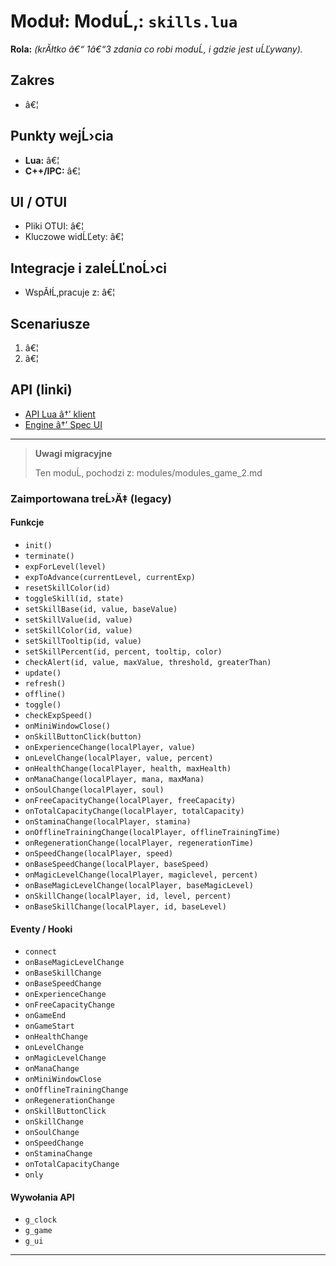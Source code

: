 # Moduł: ModuĹ‚: `skills.lua`
**Rola:** *(krĂłtko â€“ 1â€“3 zdania co robi moduĹ‚ i gdzie jest uĹĽywany).*

## Zakres
- â€¦

## Punkty wejĹ›cia
- **Lua:** â€¦
- **C++/IPC:** â€¦

## UI / OTUI
- Pliki OTUI: â€¦
- Kluczowe widĹĽety: â€¦

## Integracje i zaleĹĽnoĹ›ci
- WspĂłĹ‚pracuje z: â€¦

## Scenariusze
1. â€¦
2. â€¦

## API (linki)
- [API Lua â†’ klient](../../api/lua/luafunctions_client.md)
- [Engine â†’ Spec UI](../../api/engine/otclient_v_8_specyfikacja_ui.md)

---

> **Uwagi migracyjne**
>
> Ten moduĹ‚ pochodzi z: modules/modules_game_2.md

### Zaimportowana treĹ›Ä‡ (legacy)
#### Funkcje

- `init()`
- `terminate()`
- `expForLevel(level)`
- `expToAdvance(currentLevel, currentExp)`
- `resetSkillColor(id)`
- `toggleSkill(id, state)`
- `setSkillBase(id, value, baseValue)`
- `setSkillValue(id, value)`
- `setSkillColor(id, value)`
- `setSkillTooltip(id, value)`
- `setSkillPercent(id, percent, tooltip, color)`
- `checkAlert(id, value, maxValue, threshold, greaterThan)`
- `update()`
- `refresh()`
- `offline()`
- `toggle()`
- `checkExpSpeed()`
- `onMiniWindowClose()`
- `onSkillButtonClick(button)`
- `onExperienceChange(localPlayer, value)`
- `onLevelChange(localPlayer, value, percent)`
- `onHealthChange(localPlayer, health, maxHealth)`
- `onManaChange(localPlayer, mana, maxMana)`
- `onSoulChange(localPlayer, soul)`
- `onFreeCapacityChange(localPlayer, freeCapacity)`
- `onTotalCapacityChange(localPlayer, totalCapacity)`
- `onStaminaChange(localPlayer, stamina)`
- `onOfflineTrainingChange(localPlayer, offlineTrainingTime)`
- `onRegenerationChange(localPlayer, regenerationTime)`
- `onSpeedChange(localPlayer, speed)`
- `onBaseSpeedChange(localPlayer, baseSpeed)`
- `onMagicLevelChange(localPlayer, magiclevel, percent)`
- `onBaseMagicLevelChange(localPlayer, baseMagicLevel)`
- `onSkillChange(localPlayer, id, level, percent)`
- `onBaseSkillChange(localPlayer, id, baseLevel)`


#### Eventy / Hooki

- `connect`
- `onBaseMagicLevelChange`
- `onBaseSkillChange`
- `onBaseSpeedChange`
- `onExperienceChange`
- `onFreeCapacityChange`
- `onGameEnd`
- `onGameStart`
- `onHealthChange`
- `onLevelChange`
- `onMagicLevelChange`
- `onManaChange`
- `onMiniWindowClose`
- `onOfflineTrainingChange`
- `onRegenerationChange`
- `onSkillButtonClick`
- `onSkillChange`
- `onSoulChange`
- `onSpeedChange`
- `onStaminaChange`
- `onTotalCapacityChange`
- `only`


#### Wywołania API

- `g_clock`
- `g_game`
- `g_ui`

---
